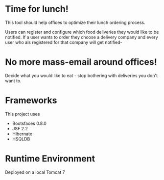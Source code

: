 # Time for lunch!

This tool should help offices to optimize their lunch ordering process.

Users can register and configure which food deliveries they would like to be notified.
If a user wants to order they choose a delivery company and every user who als registered 
for that company will get notified-

# No more mass-email around offices!
Decide what you would like to eat - stop bothering with deliveries you don't want to.

# Frameworks
This project uses
* Bootsfaces 0.8.0
* JSF 2.2
* Hibernate
* HSQLDB

# Runtime Environment
Deployed on a local Tomcat 7

